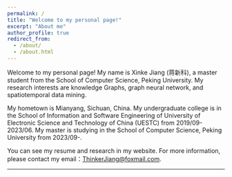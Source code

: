 ```yaml
---
permalink: /
title: "Welcome to my personal page!"
excerpt: "About me"
author_profile: true
redirect_from: 
  - /about/
  - /about.html
---
```

Welcome to my personal page! My name is Xinke Jiang (蒋新科), a master student from the School of Computer Science, Peking University. My research interests are knowledge Graphs, graph neural network, and spatiotemporal data mining. 

My hometown is Mianyang, Sichuan, China. My undergraduate college is in the School of Information and Software Engineering of University of Electronic Science and Technology of China (UESTC) from 2019/09-2023/06. My master is studying in the School of Computer Science, Peking University from 2023/09-.

You can see my resume and research in my website. For more information, please contact my email：ThinkerJiang@foxmail.com.

------
